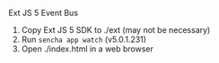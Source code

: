 Ext JS 5 Event Bus

1. Copy Ext JS 5 SDK to ./ext (may not be necessary)
2. Run `sencha app watch` (v5.0.1.231)
3. Open ./index.html in a web browser
